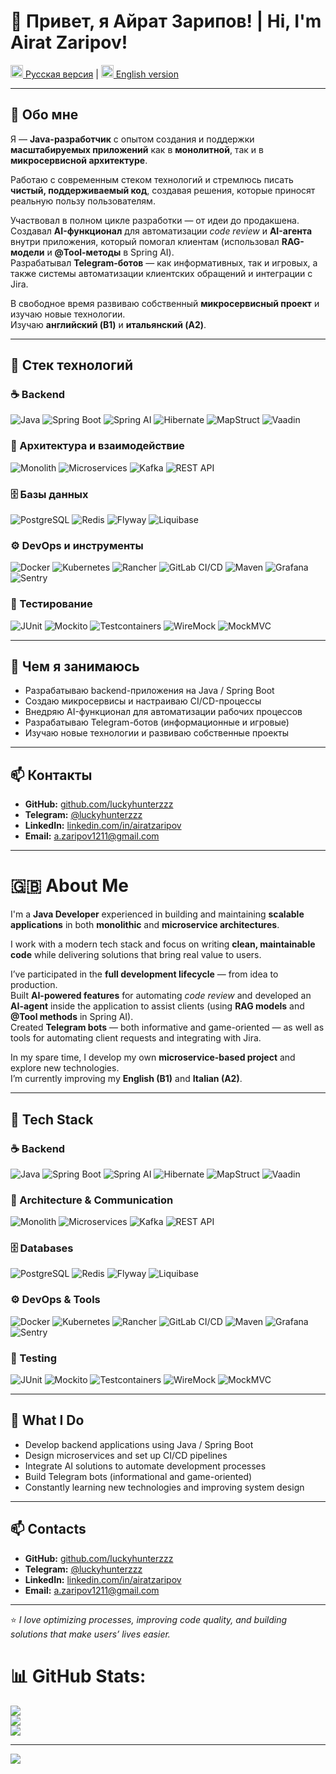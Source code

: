 # 👋 Привет, я Айрат Зарипов! | Hi, I'm Airat Zaripov!

[<img src="https://flagcdn.com/w40/ru.png" width="20" alt="RU"> Русская версия](#-о-бо-мне) | [<img src="https://flagcdn.com/w40/gb.png" width="20" alt="GB"> English version](#-about-me)

---

## 💫 Обо мне
Я — **Java-разработчик** с опытом создания и поддержки **масштабируемых приложений** как в **монолитной**, так и в **микросервисной архитектуре**.  

Работаю с современным стеком технологий и стремлюсь писать **чистый, поддерживаемый код**, создавая решения, которые приносят реальную пользу пользователям.  

Участвовал в полном цикле разработки — от идеи до продакшена.  
Создавал **AI-функционал** для автоматизации *code review* и **AI-агента** внутри приложения, который помогал клиентам (использовал **RAG-модели** и **@Tool-методы** в Spring AI).  
Разрабатывал **Telegram-ботов** — как информативных, так и игровых, а также системы автоматизации клиентских обращений и интеграции с Jira.  

В свободное время развиваю собственный **микросервисный проект** и изучаю новые технологии.  
Изучаю **английский (B1)** и **итальянский (A2)**.  

---

## 🧰 Стек технологий

### ☕ Backend
![Java](https://img.shields.io/badge/Java_17+-red?logo=openjdk&logoColor=white)
![Spring Boot](https://img.shields.io/badge/Spring_Boot_2.7/3.3-brightgreen?logo=springboot&logoColor=white)
![Spring AI](https://img.shields.io/badge/Spring_AI-blueviolet?logo=spring&logoColor=white)
![Hibernate](https://img.shields.io/badge/Hibernate-59666C?logo=hibernate&logoColor=white)
![MapStruct](https://img.shields.io/badge/MapStruct-orange)
![Vaadin](https://img.shields.io/badge/Vaadin-00B4F0?logo=vaadin&logoColor=white)

### 🧩 Архитектура и взаимодействие
![Monolith](https://img.shields.io/badge/Architecture-Monolith-blue)
![Microservices](https://img.shields.io/badge/Architecture-Microservices-blueviolet)
![Kafka](https://img.shields.io/badge/Kafka-231F20?logo=apachekafka&logoColor=white)
![REST API](https://img.shields.io/badge/REST_API-FF6C37?logo=rest&logoColor=white)

### 🗄️ Базы данных
![PostgreSQL](https://img.shields.io/badge/PostgreSQL-336791?logo=postgresql&logoColor=white)
![Redis](https://img.shields.io/badge/Redis-DC382D?logo=redis&logoColor=white)
![Flyway](https://img.shields.io/badge/Flyway-CC0200?logo=flyway&logoColor=white)
![Liquibase](https://img.shields.io/badge/Liquibase-2962FF?logo=liquibase&logoColor=white)

### ⚙️ DevOps и инструменты
![Docker](https://img.shields.io/badge/Docker-2496ED?logo=docker&logoColor=white)
![Kubernetes](https://img.shields.io/badge/Kubernetes-326CE5?logo=kubernetes&logoColor=white)
![Rancher](https://img.shields.io/badge/Rancher-0075A8?logo=rancher&logoColor=white)
![GitLab CI/CD](https://img.shields.io/badge/GitLab_CI/CD-FC6D26?logo=gitlab&logoColor=white)
![Maven](https://img.shields.io/badge/Maven-C71A36?logo=apachemaven&logoColor=white)
![Grafana](https://img.shields.io/badge/Grafana-F46800?logo=grafana&logoColor=white)
![Sentry](https://img.shields.io/badge/Sentry-362D59?logo=sentry&logoColor=white)

### 🧪 Тестирование
![JUnit](https://img.shields.io/badge/JUnit-25A162?logo=junit5&logoColor=white)
![Mockito](https://img.shields.io/badge/Mockito-7A7A7A)
![Testcontainers](https://img.shields.io/badge/Testcontainers-0DB7ED?logo=docker&logoColor=white)
![WireMock](https://img.shields.io/badge/WireMock-0066CC?logoColor=white)
![MockMVC](https://img.shields.io/badge/MockMVC-FF6F00)

---

## 🚀 Чем я занимаюсь
- Разрабатываю backend-приложения на Java / Spring Boot  
- Создаю микросервисы и настраиваю CI/CD-процессы  
- Внедряю AI-функционал для автоматизации рабочих процессов  
- Разрабатываю Telegram-ботов (информационные и игровые)  
- Изучаю новые технологии и развиваю собственные проекты  

---

## 📫 Контакты
- **GitHub:** [github.com/luckyhunterzzz](https://github.com/luckyhunterzzz)  
- **Telegram:** [@luckyhunterzzz](https://t.me/luckyhunterzzz)  
- **LinkedIn:** [linkedin.com/in/airatzaripov](https://linkedin.com/in/airatzaripov)  
- **Email:** [a.zaripov1211@gmail.com](mailto:a.zaripov1211@gmail.com)  

---

# 🇬🇧 About Me
I'm a **Java Developer** experienced in building and maintaining **scalable applications** in both **monolithic** and **microservice architectures**.  

I work with a modern tech stack and focus on writing **clean, maintainable code** while delivering solutions that bring real value to users.  

I’ve participated in the **full development lifecycle** — from idea to production.  
Built **AI-powered features** for automating *code review* and developed an **AI-agent** inside the application to assist clients (using **RAG models** and **@Tool methods** in Spring AI).  
Created **Telegram bots** — both informative and game-oriented — as well as tools for automating client requests and integrating with Jira.  

In my spare time, I develop my own **microservice-based project** and explore new technologies.  
I’m currently improving my **English (B1)** and **Italian (A2)**.  

---

## 🧰 Tech Stack

### ☕ Backend
![Java](https://img.shields.io/badge/Java_17+-red?logo=openjdk&logoColor=white)
![Spring Boot](https://img.shields.io/badge/Spring_Boot_2.7/3.3-brightgreen?logo=springboot&logoColor=white)
![Spring AI](https://img.shields.io/badge/Spring_AI-blueviolet?logo=spring&logoColor=white)
![Hibernate](https://img.shields.io/badge/Hibernate-59666C?logo=hibernate&logoColor=white)
![MapStruct](https://img.shields.io/badge/MapStruct-orange)
![Vaadin](https://img.shields.io/badge/Vaadin-00B4F0?logo=vaadin&logoColor=white)

### 🧩 Architecture & Communication
![Monolith](https://img.shields.io/badge/Architecture-Monolith-blue)
![Microservices](https://img.shields.io/badge/Architecture-Microservices-blueviolet)
![Kafka](https://img.shields.io/badge/Kafka-231F20?logo=apachekafka&logoColor=white)
![REST API](https://img.shields.io/badge/REST_API-FF6C37?logo=rest&logoColor=white)

### 🗄️ Databases
![PostgreSQL](https://img.shields.io/badge/PostgreSQL-336791?logo=postgresql&logoColor=white)
![Redis](https://img.shields.io/badge/Redis-DC382D?logo=redis&logoColor=white)
![Flyway](https://img.shields.io/badge/Flyway-CC0200?logo=flyway&logoColor=white)
![Liquibase](https://img.shields.io/badge/Liquibase-2962FF?logo=liquibase&logoColor=white)

### ⚙️ DevOps & Tools
![Docker](https://img.shields.io/badge/Docker-2496ED?logo=docker&logoColor=white)
![Kubernetes](https://img.shields.io/badge/Kubernetes-326CE5?logo=kubernetes&logoColor=white)
![Rancher](https://img.shields.io/badge/Rancher-0075A8?logo=rancher&logoColor=white)
![GitLab CI/CD](https://img.shields.io/badge/GitLab_CI/CD-FC6D26?logo=gitlab&logoColor=white)
![Maven](https://img.shields.io/badge/Maven-C71A36?logo=apachemaven&logoColor=white)
![Grafana](https://img.shields.io/badge/Grafana-F46800?logo=grafana&logoColor=white)
![Sentry](https://img.shields.io/badge/Sentry-362D59?logo=sentry&logoColor=white)

### 🧪 Testing
![JUnit](https://img.shields.io/badge/JUnit-25A162?logo=junit5&logoColor=white)
![Mockito](https://img.shields.io/badge/Mockito-7A7A7A)
![Testcontainers](https://img.shields.io/badge/Testcontainers-0DB7ED?logo=docker&logoColor=white)
![WireMock](https://img.shields.io/badge/WireMock-0066CC?logoColor=white)
![MockMVC](https://img.shields.io/badge/MockMVC-FF6F00)

---

## 🚀 What I Do
- Develop backend applications using Java / Spring Boot  
- Design microservices and set up CI/CD pipelines  
- Integrate AI solutions to automate development processes  
- Build Telegram bots (informational and game-oriented)  
- Constantly learning new technologies and improving system design  

---

## 📫 Contacts
- **GitHub:** [github.com/luckyhunterzzz](https://github.com/luckyhunterzzz)  
- **Telegram:** [@luckyhunterzzz](https://t.me/luckyhunterzzz)  
- **LinkedIn:** [linkedin.com/in/airatzaripov](https://linkedin.com/in/airatzaripov)  
- **Email:** [a.zaripov1211@gmail.com](mailto:a.zaripov1211@gmail.com)  

---

⭐ *I love optimizing processes, improving code quality, and building solutions that make users’ lives easier.*

# 📊 GitHub Stats:
![](https://github-readme-stats.vercel.app/api?username=luckyhunterzzz&theme=dark&hide_border=false&include_all_commits=false&count_private=false)<br/>
![](https://github-readme-streak-stats.herokuapp.com/?user=luckyhunterzzz&theme=dark&hide_border=false)<br/>
![](https://github-readme-stats.vercel.app/api/top-langs/?username=luckyhunterzzz&theme=dark&hide_border=false&include_all_commits=false&count_private=false&layout=compact)

---
[![](https://visitcount.itsvg.in/api?id=luckyhunterzzz&icon=0&color=0)](https://visitcount.itsvg.in)

<!-- Proudly created with GPRM ( https://gprm.itsvg.in ) -->
